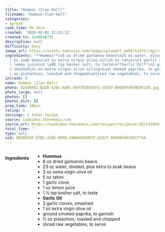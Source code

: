 ```yaml
---
title: "Hummus (Ilan Hall)"
filename: "Hummus-Ilan-Hall"
categories:
- Spread
cook_time: 9h 5min
created: '2020-02-02 12:32:12'
created_ts: 1580646732
description: null
difficulty: Easy
image_url: https://assets.tmecosys.com/image/upload/t_web575x575/img/recipe/ras/Assets/DCFC4B1D-9B96-4B2D-9210-6795004579BB/Derivates/37085D6C-8D54-4F04-80ED-76400F519D0A.jpg
ingredients: "**Hummus**\n8 oz dried garbanzo beans\n23 oz water, divided, plus extra\
  \ to soak beans\n3 oz extra virgin olive oil\n5 oz tahini\n1 garlic clove\n1 oz\
  \ lemon juice\n1 \xBD tsp kosher salt, to taste\n**Garlic Oil**\n2 garlic cloves,\
  \ smashed\n1 oz extra virgin olive oil\nground smoked paprika, to garnish\n\xBD\
  \ oz pistachios, toasted and chopped\nsliced raw vegetables, to serve"
intrash: 0
name: Hummus (Ilan Hall)
photo: 82348952-B32B-42DC-AA8C-9497D3EE45F5-25037-00009F4F60E8F23D.jpg
photo_large: null
photos: []
photos_dict: {}
prep_time: 10min
rating: 5
servings: 1 total recipe
source: cookidoo.thermomix.com
source_url: https://cookidoo.thermomix.com/recipes/recipe/en-US/r418424
total_time: ''
type: null
uid: 0D50D58F-97BC-420D-8B90-24B68665D672-25037-00009F4D10ECF74A
---
```

<div class="large-8 medium-7 columns" id="writeup">	</div><!-- #writeup -->
</div><!-- #row-one -->
<div class="row" id="row-two">	<div class="medium-4 small-5 columns"><h4 id="ingredients">Ingredients</h4><div class="box box-ingredients content"><ul>
<li><strong>Hummus</strong></li>
<li>8 oz dried garbanzo beans</li>
<li>23 oz water, divided, plus extra to soak beans</li>
<li>3 oz extra virgin olive oil</li>
<li>5 oz tahini</li>
<li>1 garlic clove</li>
<li>1 oz lemon juice</li>
<li>1 ½ tsp kosher salt, to taste</li>
<li><strong>Garlic Oil</strong></li>
<li>2 garlic cloves, smashed</li>
<li>1 oz extra virgin olive oil</li>
<li>ground smoked paprika, to garnish</li>
<li>½ oz pistachios, toasted and chopped</li>
<li>sliced raw vegetables, to serve</li>
</ul>
</div>	</div>	<div class="medium-6 small-7 columns">	</div>
